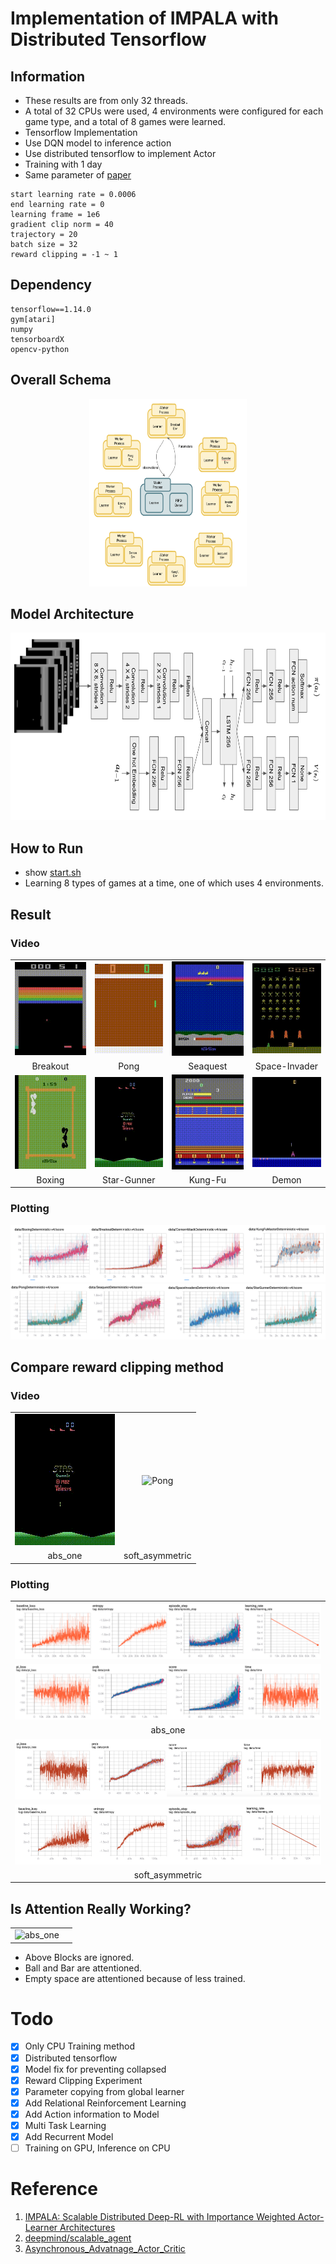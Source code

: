 # Implementation of IMPALA with Distributed Tensorflow


## Information

* These results are from only 32 threads.
* A total of 32 CPUs were used, 4 environments were configured for each game type, and a total of 8 games were learned.
* Tensorflow Implementation
* Use DQN model to inference action
* Use distributed tensorflow to implement Actor
* Training with 1 day
* Same parameter of [paper](https://arxiv.org/abs/1802.01561)
```
start learning rate = 0.0006
end learning rate = 0
learning frame = 1e6
gradient clip norm = 40
trajectory = 20
batch size = 32
reward clipping = -1 ~ 1
```


## Dependency

```
tensorflow==1.14.0
gym[atari]
numpy
tensorboardX
opencv-python
```

## Overall Schema

<div align="center">
  <img src="source/image2.png" width="50%" height='300'>
</div>

## Model Architecture

<div align="center">
  <img src="source/model_architecture.png" width="100%" height='300'>
</div>

## How to Run

* show [start.sh](start.sh)
* Learning 8 types of games at a time, one of which uses 4 environments.

## Result

### Video

|||||
|:---:|:---:|:---:|:---:|
| ![Breakout](source/breakout/openaigym.video.0.25421.video001440.gif) | ![Pong](source/pong/openaigym.video.0.20974.video000440.gif) | ![Seaquest](source/seaquest/openaigym.video.0.27728.video001090.gif) | ![Space-Invader](source/spaceinvader/openaigym.video.0.30111.video004130.gif) |
| Breakout | Pong | Seaquest | Space-Invader |
| ![Boxing](source/boxing/openaigym.video.0.3092.video000930.gif) | ![Star-Gunner](source/gunner/openaigym.video.0.11850.video001760.gif) | ![KungFu](source/kungfu/openaigym.video.0.22816.video000740.gif)|![Demon](source/demon/openaigym.video.0.31852.video000310.gif) |
| Boxing | Star-Gunner | Kung-Fu | Demon |

### Plotting

![abs_one](source/multitask/result1.png)
![abs_one](source/multitask/result2.png)


## Compare reward clipping method

### Video

|||
|:---:|:---:|
| ![abs_one](source/gunner/openaigym.video.0.11850.video001760.gif) | ![Pong](source/reward_clipping/asyn_gunner.gif) |
| abs_one | soft_asymmetric |

### Plotting
||
|:---:|
| ![abs_one](source/gunner/gunner_1.png)
![abs_one](source/gunner/gunner_2.png) |
| abs_one |
| ![soft_asymmetric](source/reward_clipping/asyn_1.png)
![soft_asymmetric](source/reward_clipping/asyn_2.png) |
| soft_asymmetric |

## Is Attention Really Working?

|||
|:---:|:---:|
| ![abs_one](source/attention/attention_1.gif) |

* Above Blocks are ignored.
* Ball and Bar are attentioned.
* Empty space are attentioned because of less trained.

# Todo

- [x] Only CPU Training method
- [x] Distributed tensorflow
- [x] Model fix for preventing collapsed
- [x] Reward Clipping Experiment
- [x] Parameter copying from global learner
- [x] Add Relational Reinforcement Learning
- [x] Add Action information to Model
- [x] Multi Task Learning
- [x] Add Recurrent Model
- [ ] Training on GPU, Inference on CPU

# Reference

1. [IMPALA: Scalable Distributed Deep-RL with Importance Weighted Actor-Learner Architectures](https://arxiv.org/abs/1802.01561)
2. [deepmind/scalable_agent](https://github.com/deepmind/scalable_agent)
3. [Asynchronous_Advatnage_Actor_Critic](https://github.com/alphastarkor/distributed_tensorflow_a3c)
